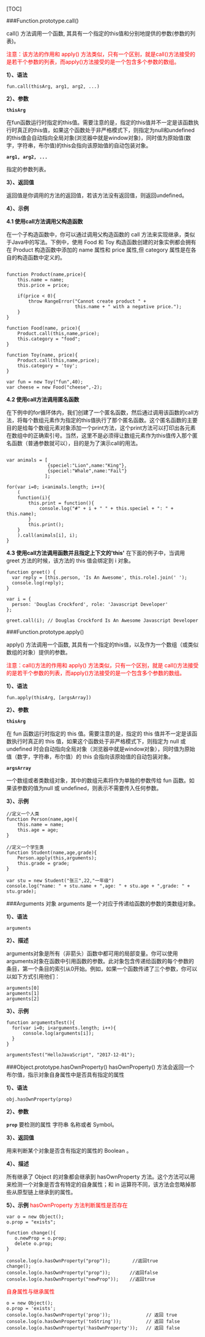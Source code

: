 [TOC]

###Function.prototype.call()


call() 方法调用一个函数, 其具有一个指定的this值和分别地提供的参数(参数的列表)。

<font color="red">注意：该方法的作用和 apply() 方法类似，只有一个区别，就是call()方法接受的是若干个参数的列表，而apply()方法接受的是一个包含多个参数的数组。</font>

**1）、语法**
```
fun.call(thisArg, arg1, arg2, ...)
```

**2）、参数**

**`thisArg`**

在fun函数运行时指定的this值。需要注意的是，指定的this值并不一定是该函数执行时真正的this值，如果这个函数处于非严格模式下，则指定为null和undefined的this值会自动指向全局对象(浏览器中就是window对象)，同时值为原始值(数字，字符串，布尔值)的this会指向该原始值的自动包装对象。

**`arg1, arg2, ...`**

指定的参数列表。

**3）、返回值**

返回值是你调用的方法的返回值，若该方法没有返回值，则返回undefined。

**4）、示例**

**4.1 使用call方法调用父构造函数**

 在一个子构造函数中，你可以通过调用父构造函数的 call 方法来实现继承，类似于Java中的写法。下例中，使用 Food 和 Toy 构造函数创建的对象实例都会拥有在 Product 构造函数中添加的 name 属性和 price 属性,但 category 属性是在各自的构造函数中定义的。
```

function Product(name,price){
	this.name = name;
	this.price = price;
	
	if(price < 0){
		throw RangeError("Cannot create product " + 
				         this.name + " with a negative price.");
	}
}

function Food(name, price){
	Product.call(this,name,price);
	this.category = "food";
}

function Toy(name, price){
	Product.call(this,name,price);
	this.category = 'toy';
}

var fun = new Toy("fun",40);
var cheese = new Food("cheese",-2);
```

**4.2  使用call方法调用匿名函数**

在下例中的for循环体内，我们创建了一个匿名函数，然后通过调用该函数的call方法，将每个数组元素作为指定的this值执行了那个匿名函数。这个匿名函数的主要目的是给每个数组元素对象添加一个print方法，这个print方法可以打印出各元素在数组中的正确索引号。当然，这里不是必须得让数组元素作为this值传入那个匿名函数（普通参数就可以），目的是为了演示call的用法。
```

var animals = [
               {speciel:"Lion",name:"King"},
               {speciel:"Whale",name:"Fail"}
              ];

for(var i=0; i<animals.length; i++){
	(
    function(i){
    	this.print = function(){
    		console.log("#" + i + " " + this.speciel + ": " + this.name);
    	}
    	this.print();
    }
	).call(animals[i], i);
}
```
**4.3  使用call方法调用函数并且指定上下文的'this'**
在下面的例子中，当调用 greet 方法的时候，该方法的 this 值会绑定到 i 对象。
```
function greet() {
  var reply = [this.person, 'Is An Awesome', this.role].join(' ');
  console.log(reply);
}

var i = {
  person: 'Douglas Crockford', role: 'Javascript Developer'
};

greet.call(i); // Douglas Crockford Is An Awesome Javascript Developer
```


###Function.prototype.apply()


apply() 方法调用一个函数, 其具有一个指定的this值，以及作为一个数组（或类似数组的对象）提供的参数。

<font color="red">注意：call()方法的作用和 apply() 方法类似，只有一个区别，就是 call()方法接受的是若干个参数的列表，而apply()方法接受的是一个包含多个参数的数组。</font>

**1）、语法**
```
fun.apply(thisArg, [argsArray])
```

**2）、参数**

**`thisArg`**

在 fun 函数运行时指定的 this 值。需要注意的是，指定的 this 值并不一定是该函数执行时真正的 this 值，如果这个函数处于非严格模式下，则指定为 null 或 undefined 时会自动指向全局对象（浏览器中就是window对象），同时值为原始值（数字，字符串，布尔值）的 this 会指向该原始值的自动包装对象。

**`argsArray`**

一个数组或者类数组对象，其中的数组元素将作为单独的参数传给 fun 函数。如果该参数的值为null 或 undefined，则表示不需要传入任何参数。


**3）、示例**
```
//定义一个人类
function Person(name,age){
    this.name = name;
    this.age = age;
}

//定义一个学生类
function Student(name,age,grade){
    Person.apply(this,arguments);
    this.grade = grade;
}

var stu = new Student("张三",22,"一年级")
console.log("name: " + stu.name + ",age: " + stu.age + ",grade: " + stu.grade);
```

###Arguments 对象
arguments 是一个对应于传递给函数的参数的类数组对象。

**1）、语法**

```
arguments
```

**2）、描述**

arguments对象是所有（非箭头）函数中都可用的局部变量。你可以使用arguments对象在函数中引用函数的参数。此对象包含传递给函数的每个参数的条目，第一个条目的索引从0开始。例如，如果一个函数传递了三个参数，你可以以如下方式引用他们：

```
arguments[0]
arguments[1]
arguments[2]
```
**3）、示例**
  ```
function argumentsTest(){
    for(var i=0; i<arguments.length; i++){
        console.log(arguments[i]);
    }
}

argumentsTest("HelloJavaScript", "2017-12-01");
```

###Object.prototype.hasOwnProperty()
hasOwnProperty() 方法会返回一个布尔值，指示对象自身属性中是否具有指定的属性

**1）、语法**
```
obj.hasOwnProperty(prop)
```
**2）、参数**

**`prop`**
要检测的属性  字符串 名称或者 Symbol。

**3）、返回值**

用来判断某个对象是否含有指定的属性的 Boolean 。

**4）、描述**

所有继承了 Object 的对象都会继承到 hasOwnProperty 方法。这个方法可以用来检测一个对象是否含有特定的自身属性；和 in 运算符不同，该方法会忽略掉那些从原型链上继承到的属性。

**5）、示例**
  <font color="red">hasOwnProperty 方法判断属性是否存在</font>
 ```
var o = new Object();
o.prop = "exists";

function change(){
	o.newProp = o.prop;
	delete o.prop;
}

console.log(o.hasOwnProperty("prop"));        //返回true
change();
console.log(o.hasOwnProperty("prop"));       //返回false
console.log(o.hasOwnProperty("newProp"));    //返回true
```

<font color="red">自身属性与继承属性</font>
```
o = new Object();
o.prop = 'exists';
console.log(o.hasOwnProperty('prop'));             // 返回 true
console.log(o.hasOwnProperty('toString'));         // 返回 false
console.log(o.hasOwnProperty('hasOwnProperty'));   // 返回 false
```

